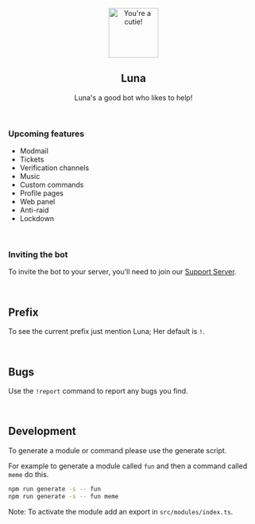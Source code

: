 <p align="center">
 <img width="100px" src="https://media.discordapp.net/attachments/795464972019695647/795487228549791774/automod-logo.png?width=499&height=499" align="center" alt="You're a cutie!" />
 <h2 align="center">Luna</h2>
 <p align="center">Luna's a good bot who likes to help!</p>
</p>

<br>

### Upcoming features

- Modmail
- Tickets
- Verification channels
- Music
- Custom commands
- Profile pages
- Web panel
- Anti-raid
- Lockdown

<br>

### Inviting the bot
To invite the bot to your server, you'll need to join our [Support Server](https://discord.gg/F9EbdNF4T3).

<br>

## Prefix

To see the current prefix just mention Luna; Her default is `!`.

<br>

## Bugs
Use the `!report` command to report any bugs you find.

<br>

## Development
To generate a module or command please use the generate script.

For example to generate a module called `fun` and then a command called `meme` do this.
```bash
npm run generate -s -- fun
npm run generate -s -- fun meme
```

Note: To activate the module add an export in `src/modules/index.ts`.

<br>
